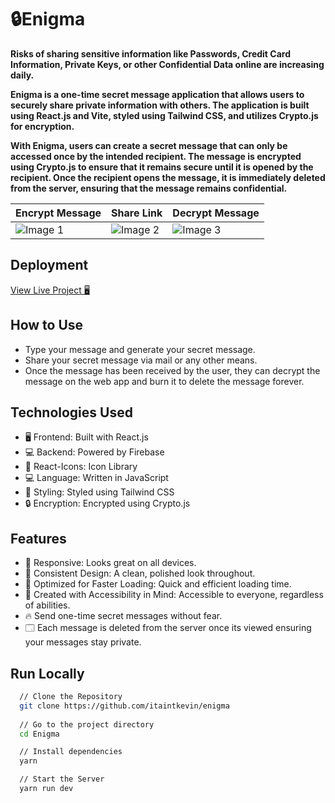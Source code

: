 # 🔒Enigma

**Risks of sharing sensitive information like Passwords, Credit Card Information, Private Keys, or other Confidential Data online are increasing daily.**

**Enigma is a one-time secret message application that allows users to securely share private information with others. The application is built using React.js and Vite, styled using Tailwind CSS, and utilizes Crypto.js for encryption.**

**With Enigma, users can create a secret message that can only be accessed once by the intended recipient. The message is encrypted using Crypto.js to ensure that it remains secure until it is opened by the recipient. Once the recipient opens the message, it is immediately deleted from the server, ensuring that the message remains confidential.**

| Encrypt Message | Share Link | Decrypt Message |
| --- | --- | --- |
| ![Image 1](https://cdn.discordapp.com/attachments/918024642860548126/1078350548459335750/mobile_10.png) | ![Image 2](https://cdn.discordapp.com/attachments/918024642860548126/1078350548195086426/mobile_11.png) | ![Image 3](https://cdn.discordapp.com/attachments/918024642860548126/1078350547956015154/mobile_12.png) |

## Deployment 

[View Live Project 🖥](https://enigma.kevinpaul.xyz)

## How to Use

- Type your message and generate your secret message.
- Share your secret message via mail or any other means.
- Once the message has been received by the user, they can decrypt the message on the web app and burn it to delete the message forever.


## Technologies Used

- 🖥️ Frontend: Built with React.js
- 💻 Backend: Powered by Firebase
- 🎯 React-Icons: Icon Library
- 💻 Language: Written in JavaScript 
- 🎨 Styling: Styled using Tailwind CSS
- 🔒 Encryption: Encrypted using Crypto.js


## Features

- 📱 Responsive: Looks great on all devices.
- 🎨 Consistent Design: A clean, polished look throughout.
- 🚀 Optimized for Faster Loading: Quick and efficient loading time.
- 🙏 Created with Accessibility in Mind: Accessible to everyone, regardless of abilities.
- 🔥 Send one-time secret messages without fear.
- 🗔 Each message is deleted from the server once its viewed ensuring your messages stay private.


## Run Locally

```bash
  // Clone the Repository
  git clone https://github.com/itaintkevin/enigma
  
  // Go to the project directory
  cd Enigma

  // Install dependencies
  yarn

  // Start the Server
  yarn run dev
```
